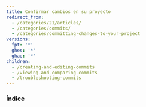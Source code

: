 ```yaml
---
title: Confirmar cambios en su proyecto
redirect_from:
  - /categories/21/articles/
  - /categories/commits/
  - /categories/committing-changes-to-your-project
versions:
  fpt: '*'
  ghes: '*'
  ghae: '*'
children:
  - /creating-and-editing-commits
  - /viewing-and-comparing-commits
  - /troubleshooting-commits
---
```

### Índice
<!-- if currentVersion == "free-pro-team@latest" -->
<!-- endif -->
